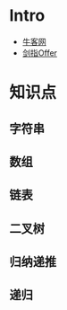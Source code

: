 # Intro

* [牛客网](http://newcoder.com)
* [剑指Offer]()

# 知识点

## 字符串 

## 数组

## 链表

## 二叉树

## 归纳递推

## 递归